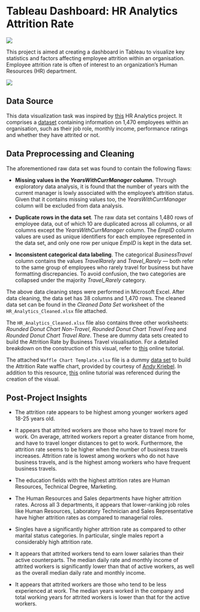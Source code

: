 # Tableau Dashboard: HR Analytics Attrition Rate

![](https://media.licdn.com/dms/image/v2/D5612AQEYDlxdxPtVdA/article-cover_image-shrink_720_1280/article-cover_image-shrink_720_1280/0/1714496385288?e=2147483647&v=beta&t=IUh83dzNu9llrMafXRBT273KsiuU0wg03eMCdYpSgOs)

This project is aimed at creating a dashboard in Tableau to visualize key statistics and factors affecting employee attrition within an organisation. Employee attrition rate is often of interest to an organization’s Human Resources (HR) department. 

![](https://github.com/user-attachments/assets/dfbb863c-1d13-4add-a670-cfa35837d635)

## Data Source

This data visualization task was inspired by [this](https://www.kaggle.com/datasets/anshika2301/hr-analytics-dataset) HR Analytics project. It comprises a [dataset](https://drive.google.com/drive/folders/18mQalCEyZypeV8TJeP3SME_R6qsCS2Og) containing information on 1,470 employees within an organisation, such as their job role, monthly income, performance ratings and whether they have attrited or not.  

## Data Preprocessing and Cleaning 

The aforementioned raw data set was found to contain the following flaws: 

- **Missing values in the *YearsWithCurrManager* column**. Through exploratory data analysis, it is found that the number of years with the current manager is lowly associated with the employee’s attrition status. Given that it contains missing values too, the *YearsWithCurrManager* column will be excluded from data analysis. 

- **Duplicate rows in the data set**. The raw data set contains 1,480 rows of employee data, out of which 10 are duplicated across all columns, or all columns except the *YearsWithCurrManager* column. The *EmpID* column values are used as unique identifiers for each employee represented in the data set, and only one row per unique *EmpID* is kept in the data set. 

- **Inconsistent categorical data labeling**. The categorical *BusinessTravel* column contains the values *TravelRarely* and *Travel_Rarely* — both refer to the same group of employees who rarely travel for business but have formatting discrepancies. To avoid confusion, the two categories are collapsed under the majority *Travel_Rarely* category. 

The above data cleaning steps were performed in Microsoft Excel. After data cleaning, the data set has 38 columns and 1,470 rows. The cleaned data set can be found in the *Cleaned Data Set* worksheet of the `HR_Analytics_Cleaned.xlsx` file attached. 

The `HR_Analytics_Cleaned.xlsx` file also contains three other worksheets: *Rounded Donut Chart Non-Travel*, *Rounded Donut Chart Travel Freq* and *Rounded Donut Chart Travel Rare*. These are dummy data sets created to build the Attrition Rate by Business Travel visualisation. For a detailed breakdown on the construction of this visual, refer to [this](https://tableau.toanhoang.com/tableau-qt-rounded-doughnut-chart/) online tutorial. 

The attached `Waffle Chart Template.xlsx` file is a dummy [data set](https://onedrive.live.com/:x:/g/personal/43EBDBC5D5265516/s!AhZVJtXF2-tD1UllBtCnb9YaZkvc?resid=43EBDBC5D5265516!10953&ithint=file%2Cxlsx&migratedtospo=true&redeem=aHR0cHM6Ly8xZHJ2Lm1zL3gvcyFBaFpWSnRYRjItdEQxVWxsQnRDbmI5WWFaa3Zj) to build the Attrition Rate waffle chart, provided by courtesy of [Andy Kriebel](https://www.vizwiz.com/2017/01/tableau-tip-tuesday-how-to-create.html). In addition to this resource, [this](https://www.youtube.com/watch?v=kR9f691FczI) online tutorial was referenced during the creation of the visual. 

## Post-Project Insights

- The attrition rate appears to be highest among younger workers aged 18-25 years old. 

- It appears that attrited workers are those who have to travel more for work. On average, attrited workers report a greater distance from home, and have to travel longer distances to get to work. Furthermore, the attrition rate seems to be higher when the number of business travels increases. Attrition rate is lowest among workers who do not have business travels, and is the highest among workers who have frequent business travels. 

- The education fields with the highest attrition rates are Human Resources, Technical Degree, Marketing. 

- The Human Resources and Sales departments have higher attrition rates. Across all 3 departments, it appears that lower-ranking job roles like Human Resources, Laboratory Technician and Sales Representative have higher attrition rates as compared to managerial roles. 

- Singles have a significantly higher attrition rate as compared to other marital status categories.  In particular, single males report a considerably high attrition rate.

- It appears that attrited workers tend to earn lower salaries than their active counterparts. The median daily rate and monthly income of attrited workers is significantly lower than that of active workers, as well as the overall median daily rate and monthly income. 

- It appears that attrited workers are those who tend to be less experienced at work. The median years worked in the company and total working years for attrited workers is lower than that for the active workers.
